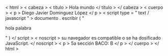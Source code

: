 < html >
< cabeza >
< título > Hola mundo </ título >
</ cabeza >
< cuerpo >
< p > Diego Javier Dominguez López </ p >
< script  type = " text / javascript " >
documento . escribir ( "<p> hola palabra </p>" )
</ script >
< noscript >
su navegador es compatible o se ha dosificado
JavaScript.
</ noscript >
< p > 5a sección BACO: B </ p >
</ cuerpo >
</ html >
